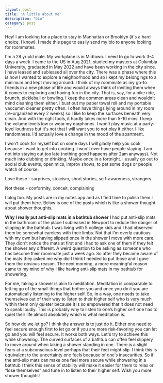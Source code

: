 ```yaml
---
layout: post
title: "A little about me"
description: "bio"
category: post
---
```


Hey! I am looking for a place to stay in Manhattan or Brooklyn (it's a hard choice, I know). I made this page to easily send my bio to anyone looking for roommates. 

I'm a 28 yr old male. My workplace is in Midtown. I need to go to work 3-4 days a week. I came to the US in Aug 2021, studied my masters at Columbia University, graduated in May 2022 and have been working in the city since. I have leased and subleased all over the city. There was a phase where this is how I wanted to explore a neighborhood and so I kept my belongings to a minimum and kept moving around. I think of my roommate as my go-to friends in a new phase of life and would always think of inviting them when it comes to exploring and having fun in the city. That is, say, for a bike ride, brunch, pickleball or bowling. I keep the common areas clean and wouldn’t mind cleaning them either. I bust out my paper towel roll and my portable vaccumm cleaner pretty often. I often have things lying around in my room (re-organized every 2 weeks) so I like to keep the surfaces beneath very clean. And with the right tools, it hardly takes more than 5-10 mins. I keep the volume levels low or wear my earphones. I won’t play music at a party-level loudness but it's not that I will want you to not play it either. I like randomness. I'd actually love a change in the mood of the apartment.

I won't cook for myself but on some days I will gladly help you cook because I want to get into cooking. I won't ever have people staying. I am not into staying out too late (nothing good happens after 2am anyways). Not much into clubbing or drinking. Maybe once in a fortnight. I usually go out to social club events, open mics, improv shows, to pet some dogs or people watch of course.

Love these - surprises, stoicism, short stories, self-awareness, strangers

Not these - conformity, conceit, complaining

I blog too. My posts are in my notes app and as I find time to polish them I will put them here. Below is one of the posts which is like a shower thought about shower thoughts.

**Why I really put anti-slip mats in a bathtub shower**
I had put anti-slip mats in the bathroom of the place I subleased in Newport to reduce the danger of slipping in the bathtub. I was living with 5 college kids and I had observed them be somewhat careless with their limbs. Not that I'm overly cautious with my own but having slipped once in the shower I move with more care. They didn't notice the mats at first and I had to ask one of them if they felt the shower any different. A weird question to be asking as someone who has become their roommate just a week ago. So after they became aware of the mats they asked me why did I think I needed to put those and I gave them the obvious reason. The next morning, a more meaningful reason came to my mind of why I like having anti-slip mats in my bathtub for showering.

For me, taking a shower is akin to meditation. Meditation is comparable to letting go of the small things that bother you and once you do it you are automatically listening to the higher self. So, in a way, one needs to take themselves out of their way to listen to their higher self who is very much within them only quieter because it is so empowered that it does not need to speak loudly. This is probably why to listen to one’s higher self one has to quiet their life almost absolutely which is what meditation is.

So how do we let go? I think the answer is to just do it. Either one need to feel secure enough first to let go or if you are more risk-favoring you can let go and you will feel secure. It works both ways. Let's try to achieve this while showering. The curved surfaces of a bathtub can often feel slippery to move around when taking a shower standing in one. There is a slight fears at a subconscious level perhaps that their feet might slip. I think this is equivalent to the uncertainty one feels because of one's insecurities. So if the anti-slip mats can make one feel more secure while showering in a bathtub I think this sense of stability will make it easier for them to relax or “lose themselves” and tune in to listen to their higher self. Wish you more shower thoughts! 